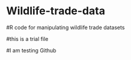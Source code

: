 # Wildlife-trade-data
#R code for manipulating wildlife trade datasets

#this is a trial file

#I am testing Github
